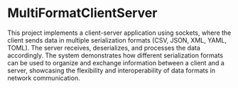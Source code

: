 # MultiFormatClientServer

This project implements a client-server application using sockets, where the client sends data in multiple serialization formats (CSV, JSON, XML, YAML, TOML). The server receives, deserializes, and processes the data accordingly. The system demonstrates how different serialization formats can be used to organize and exchange information between a client and a server, showcasing the flexibility and interoperability of data formats in network communication.
